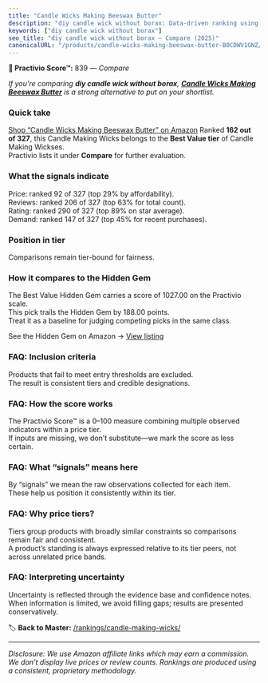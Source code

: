 ```yaml
---
title: "Candle Wicks Making Beeswax Butter"
description: "diy candle wick without borax: Data-driven ranking using the Practivio Score™. Positioned by quality, value, demand, findability, momentum."
keywords: ["diy candle wick without borax"]
seo_title: "diy candle wick without borax — Compare (2025)"
canonicalURL: "/products/candle-wicks-making-beeswax-butter-B0CDWV1GNZ/"
---
```


**🛒 Practivio Score™:** 839 — _Compare_


*If you're comparing **diy candle wick without borax**, **[Candle Wicks Making Beeswax Butter](https://www.amazon.com/dp/B0CDWV1GNZ?tag=practivio-20)** is a strong alternative to put on your shortlist.*
### Quick take
[Shop “Candle Wicks Making Beeswax Butter” on Amazon](https://www.amazon.com/dp/B0CDWV1GNZ?tag=practivio-20)
Ranked **162 out of 327**, this Candle Making Wicks belongs to the **Best Value tier** of Candle Making Wickses.  
Practivio lists it under **Compare** for further evaluation.

### What the signals indicate
Price: ranked 92 of 327 (top 29% by affordability).  
Reviews: ranked 206 of 327 (top 63% for total count).  
Rating: ranked 290 of 327 (top 89% on star average).  
Demand: ranked 147 of 327 (top 45% for recent purchases).

### Position in tier
Comparisons remain tier-bound for fairness.

### How it compares to the Hidden Gem
The Best Value Hidden Gem carries a score of 1027.00 on the Practivio scale.  
This pick trails the Hidden Gem by 188.00 points.  
Treat it as a baseline for judging competing picks in the same class.  

See the Hidden Gem on Amazon → [View listing](https://www.amazon.com/dp/B097D7S6KB?tag=practivio-20)

### FAQ: Inclusion criteria
Products that fail to meet entry thresholds are excluded.  
The result is consistent tiers and credible designations.

### FAQ: How the score works
The Practivio Score™ is a 0–100 measure combining multiple observed indicators within a price tier.  
If inputs are missing, we don’t substitute—we mark the score as less certain.

### FAQ: What “signals” means here
By “signals” we mean the raw observations collected for each item.  
These help us position it consistently within its tier.

### FAQ: Why price tiers?
Tiers group products with broadly similar constraints so comparisons remain fair and consistent.  
A product’s standing is always expressed relative to its tier peers, not across unrelated price bands.

### FAQ: Interpreting uncertainty
Uncertainty is reflected through the evidence base and confidence notes.  
When information is limited, we avoid filling gaps; results are presented conservatively.

<!-- Missing template for Compare/CompareWithinPriceClass -->


🏷️ **Back to Master:** [/rankings/candle-making-wicks/](/rankings/candle-making-wicks/)

---
_Disclosure: We use Amazon affiliate links which may earn a commission. We don’t display live prices or review counts. Rankings are produced using a consistent, proprietary methodology._
